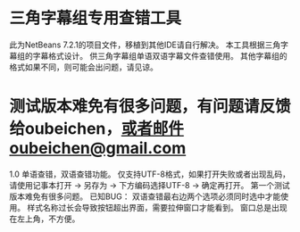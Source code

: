 三角字幕组专用查错工具
========================
此为NetBeans 7.2.1的项目文件，移植到其他IDE请自行解决。
本工具根据三角字幕组的字幕格式设计。
供三角字幕组单语双语字幕文件查错使用。
其他字幕组的格式如果不同，则可能会出问题，请见谅。

测试版本难免有很多问题，有问题请反馈给oubeichen，或者邮件oubeichen@gmail.com
========================

1.0
单语查错，双语查错功能。
仅支持UTF-8格式，如果打开失败或者出现乱码，请使用记事本打开 -> 另存为 -> 下方编码选择UTF-8 -> 确定再打开。
第一个测试版本难免有很多问题。
已知BUG：
双语查错最右边两个选项必须同时选中才能使用。
样式名称过长会导致按钮超出界面，需要拉伸窗口才能看到。
窗口总是出现在左上角，不方便。
